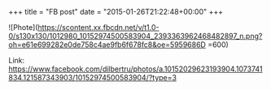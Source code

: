 +++
title = "FB post"
date = "2015-01-26T21:22:48+00:00"
+++



![Phote](https://scontent.xx.fbcdn.net/v/t1.0-0/s130x130/1012980_10152974500583904_2393363962468482897_n.png?oh=e61e699282e0de758c4ae9fb6f678fc8&oe=5959686D =600)


Link: https://www.facebook.com/dilbertru/photos/a.10152029623193904.1073741834.121587343903/10152974500583904/?type=3
